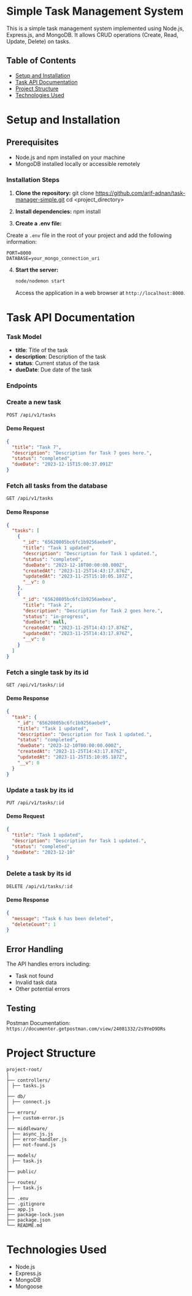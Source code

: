 # Simple Task Management System

This is a simple task management system implemented using Node.js, Express.js, and MongoDB. It allows CRUD operations (Create, Read, Update, Delete) on tasks.

## Table of Contents

- [Setup and Installation](#setup-and-installation)
- [Task API Documentation](task-api-documentation)
- [Project Structure](#project-structure)
- [Technologies Used](#technology-used)

# Setup and Installation

## Prerequisites

- Node.js and npm installed on your machine
- MongoDB installed locally or accessible remotely

### Installation Steps

1. **Clone the repository:**
   git clone https://github.com/arif-adnan/task-manager-simple.git
   cd <project_directory>

2. **Install dependencies:**
   npm install

3. **Create a .env file:**

Create a `.env` file in the root of your project and add the following information:

```
PORT=8000
DATABASE=your_mongo_connection_uri
```

4. **Start the server:**

   ```bash
   node/nodemon start
   ```

   Access the application in a web browser at `http://localhost:8000`.

# Task API Documentation

### Task Model

- **title**: Title of the task
- **description**: Description of the task
- **status**: Current status of the task
- **dueDate**: Due date of the task

### Endpoints

### Create a new task

```http
POST /api/v1/tasks
```

#### Demo Request

```json
{
  "title": "Task 7",
  "description": "Description for Task 7 goes here.",
  "status": "completed",
  "dueDate": "2023-12-15T15:00:37.091Z"
}
```

### Fetch all tasks from the database

```http
GET /api/v1/tasks
```

#### Demo Response

```json
{
  "tasks": [
    {
      "_id": "65620805bc6fc1b9256aebe9",
      "title": "Task 1 updated",
      "description": "Description for Task 1 updated.",
      "status": "completed",
      "dueDate": "2023-12-10T00:00:00.000Z",
      "createdAt": "2023-11-25T14:43:17.876Z",
      "updatedAt": "2023-11-25T15:10:05.187Z",
      "__v": 0
    },
    {
      "_id": "65620805bc6fc1b9256aebea",
      "title": "Task 2",
      "description": "Description for Task 2 goes here.",
      "status": "in-progress",
      "dueDate": null,
      "createdAt": "2023-11-25T14:43:17.876Z",
      "updatedAt": "2023-11-25T14:43:17.876Z",
      "__v": 0
    }
  ]
}
```

### Fetch a single task by its id

```http
GET /api/v1/tasks/:id
```

#### Demo Response

```json
{
  "task": {
    "_id": "65620805bc6fc1b9256aebe9",
    "title": "Task 1 updated",
    "description": "Description for Task 1 updated.",
    "status": "completed",
    "dueDate": "2023-12-10T00:00:00.000Z",
    "createdAt": "2023-11-25T14:43:17.876Z",
    "updatedAt": "2023-11-25T15:10:05.187Z",
    "__v": 0
  }
}
```

### Update a task by its id

```http
PUT /api/v1/tasks/:id
```

#### Demo Request

```json
{
  "title": "Task 1 updated",
  "description": "Description for Task 1 updated.",
  "status": "completed",
  "dueDate": "2023-12-10"
}
```

### Delete a task by its id

```http
DELETE /api/v1/tasks/:id
```

#### Demo Response

```json
{
  "message": "Task 6 has been deleted",
  "deleteCount": 1
}
```

## Error Handling

The API handles errors including:

- Task not found
- Invalid task data
- Other potential errors

## Testing

Postman Documentation: `https://documenter.getpostman.com/view/24081332/2s9YeD9DRs`

# Project Structure

```plaintext
project-root/
│
├── controllers/
│ ├── tasks.js
│
├── db/
│ ├── connect.js
│
├── errors/
│ ├── custom-error.js
│
├── middleware/
│ ├── async_js.js
│ ├── error-handler.js
│ ├── not-found.js
│
├── models/
│ ├── task.js
│
├── public/
│
├── routes/
│ ├── task.js
│
├── .env
├── .gitignore
├── app.js
├── package-lock.json
├── package.json
└── README.md
```

# Technologies Used

- Node.js
- Express.js
- MongoDB
- Mongoose
